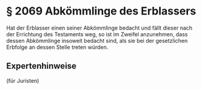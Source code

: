 # § 2069 Abkömmlinge des Erblassers
Hat der Erblasser einen seiner Abkömmlinge bedacht und fällt dieser nach der Errichtung des Testaments weg, so ist im Zweifel anzunehmen, dass dessen Abkömmlinge insoweit bedacht sind, als sie bei der gesetzlichen Erbfolge an dessen Stelle treten würden.
## Expertenhinweise
(für Juristen)